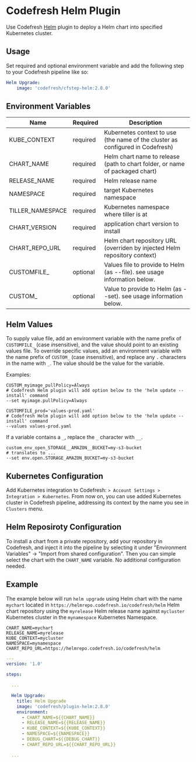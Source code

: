# Codefresh Helm Plugin

Use Codefresh [Helm](https://helm.sh) plugin to deploy a Helm chart into specified Kubernetes cluster. 

## Usage

Set required and optional environment variable and add the following step to your Codefresh pipeline like so:

```yaml
Helm Upgrade:
    image: 'codefresh/cfstep-helm:2.8.0'
``` 

## Environment Variables

Name|Required|Description
---|---|---
KUBE_CONTEXT|required|Kubernetes context to use (the name of the cluster as configured in Codefresh)
CHART_NAME|required|Helm chart name to release (path to chart folder, or name of packaged chart)
RELEASE_NAME|required|Helm release name
NAMESPACE|required|target Kubernetes namespace
TILLER_NAMESPACE|required|Kubernetes namespace where tiller is at
CHART_VERSION|required|application chart version to install
CHART_REPO_URL|required|Helm chart repository URL (overriden by injected Helm repository context)
CUSTOMFILE_|optional|Values file to provide to Helm (as --file). see usage information below.
CUSTOM_|optional|Value to provide to Helm (as --set). see usage information below.

## Helm Values

To supply value file, add an environment variable with the name prefix of `CUSTOMFILE_` (case *in*sensitive), and the value should point to an existing values file.
To override specific values, add an environment variable with the name prefix of `CUSTOM_` (case *in*sensitive), and replace any `.` characters in the name with `_`. The value should be the value for the variable.

Examples:
```text
CUSTOM_myimage_pullPolicy=Always
# Codefresh Helm plugin will add option below to the 'helm update --install' command
--set myimage.pullPolicy=Always

CUSTOMFILE_prod='values-prod.yaml'
# Codefresh Helm plugin will add option below to the 'helm update --install' command
--values values-prod.yaml
```

If a variable contains a `_`, replace the `_` character with `__`.

```text
custom_env_open_STORAGE__AMAZON__BUCKET=my-s3-bucket
# translates to ...
--set env.open.STORAGE_AMAZON_BUCKET=my-s3-bucket
```

## Kubernetes Configuration

Add Kubernetes integration to Codefresh: `> Account Settings > Integration > Kubernetes`. From now on, you can use added Kubernetes cluster in Codefresh pipeline, addressing its context by the name you see in `Clusters` menu.

## Helm Reposiroty Configuration

To install a chart from a private repository, add your repository in Codefresh, and inject it into the pipeline by selecting it under "Environment Variables" -> "Import from shared configuration".
Then you can simple select the chart with the `CHART_NAME` variable. No additional configuration needed.

## Example

The example below will run `helm upgrade` using Helm chart with the name `mychart` located in `https://helmrepo.codefresh.io/codefresh/helm` Helm chart repository using the `myrelease` Helm release name against `mycluster` Kubernetes cluster in the `mynamespace` Kubernetes Namespace.

```text
CHART_NAME=mychart
RELEASE_NAME=myrelease
KUBE_CONTEXT=mycluster
NAMESPACE=mynamespace
CHART_REPO_URL=https://helmrepo.codefresh.io/codefresh/helm
```

```yaml
---
version: '1.0'

steps:

  ...

  Helm Upgrade:
    title: Helm Upgrade
    image: 'codefresh/plugin-helm:2.8.0'
    environment:
      - CHART_NAME=${{CHART_NAME}}
      - RELEASE_NAME=${{RELEASE_NAME}}
      - KUBE_CONTEXT=${{KUBE_CONTEXT}}
      - NAMESPACE=${{NAMESPACE}}
      - DEBUG_CHART=${{DEBUG_CHART}}
      - CHART_REPO_URL=${{CHART_REPO_URL}}

  ...

```
